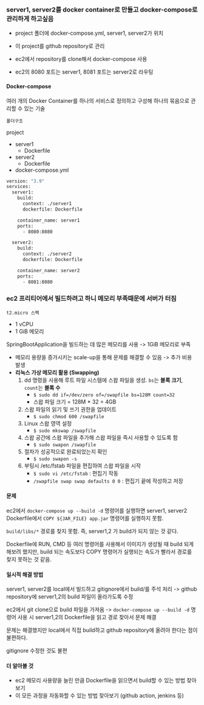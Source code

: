 ### server1, server2를 docker container로 만들고 docker-compose로 관리하게 하고싶음

- project 폴더에 docker-compose.yml, server1, server2가 위치
- 이 project를 github repository로 관리
- ec2에서 repository를 clone해서 docker-compose 사용

- ec2의 8080 포트는 server1, 8081 포트는 server2로 라우팅



#### Docker-compose

여러 개의 Docker Container를 하나의 서비스로 정의하고 구성해 하나의 묶음으로 관리할 수 있는 기술



`폴더구조`

project

- server1
  - Dockerfile
- server2
  - Dockerfile
- docker-compose.yml

```dockerfile
version: "3.9"
services:
  server1:
    build:
      context: ./server1
      dockerfile: Dockerfile

    container_name: server1
    ports:
      - 8080:8080

  server2:
    build:
      context: ./server2
      dockerfile: Dockerfile

    container_name: server2
    ports:
      - 8081:8080
```



### ec2 프리티어에서 빌드하려고 하니 메모리 부족때문에 서버가 터짐

`t2.micro 스펙`

- 1 vCPU
- 1 GiB 메모리

SpringBootApplication을 빌드하는 데 많은 메모리를 사용 -> 1GiB 메모리로 부족

- 메모리 용량을 증가시키는 scale-up을 통해 문제를 해결할 수 있음 -> 추가 비용 발생
- **리눅스 가상 메모리 활용 (Swapping)**
  1. dd 명령을 사용해 루트 파일 시스템에 스왑 파일을 생성. `bs`는 **블록 크기**, `count`는 **블록 수**
     - `$ sudo dd if=/dev/zero of=/swapfile bs=128M count=32`
     - 스왑 파일 크기 = 128M * 32 = 4GB
  2. 스왑 파일의 읽기 및 쓰기 권한을 업데이트
     - `$ sudo chmod 600 /swapfile`
  3. Linux 스왑 영역 설정
     - `$ sudo mkswap /swapfile`
  4. 스왑 공간에 스왑 파일을 추가해 스왑 파일을 즉시 사용할 수 있도록 함
     - `$ sudo swapon /swapfile`
  5. 절차가 성공적으로 완료되었는지 확인
     - `$ sudo swapon -s`
  6. 부팅시 /etc/fstab 파일을 편집하여 스왑 파일을 시작
     - `$ sudo vi /etc/fstab` : 편집기 작동
     - `/swapfile swap swap defaults 0 0` : 편집기 끝에 작성하고 저장



#### 문제

ec2에서 `docker-compose up --build -d` 명령어를 실행하면 server1, server2 Dockerfile에서 `COPY ${JAR_FILE} app.jar` 명령어를 실행하지 못함.

`build/libs/*` 경로를 찾지 못함. 즉, server1,2 가 build가 되지 않는 것 같다. 

Dockerfile에 RUN, CMD 등 여러 명령어를 사용해서 이미지가 생성될 때 build 되게 해보려 했지만, build 되는 속도보다 COPY 명령어가 실행되는 속도가 빨라서 경로를 찾지 못하는 것 같음.



#### 일시적 해결 방법

server1, server2를 local에서 빌드하고 gitignore에서 build/를 주석 처리 -> github repository에 server1,2의 build 파일이 올라가도록 수정

ec2에서 git clone으로 build 파일을 가져옴 -> `docker-compose up --build -d` 명령어 사용 시 server1,2의 Dockerfile을 읽고 경로 찾아서 문제 해결



문제는 해결했지만 local에서 직접 build하고 github repository에 올려야 한다는 점이 불편하다.

gitignore 수정한 것도 불편



#### 더 알아볼 것

- ec2 메모리 사용량을 늘린 만큼 Dockerfile을 읽으면서 build할 수 있는 방법 찾아보기
- 이 모든 과정을 자동화할 수 있는 방법 찾아보기 (github action, jenkins 등)